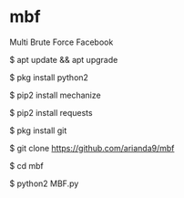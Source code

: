 # mbf
Multi Brute Force Facebook

$ apt update && apt upgrade

$ pkg install python2

$ pip2 install mechanize

$ pip2 install requests

$ pkg install git

$ git clone https://github.com/arianda9/mbf

$ cd mbf

$ python2 MBF.py
